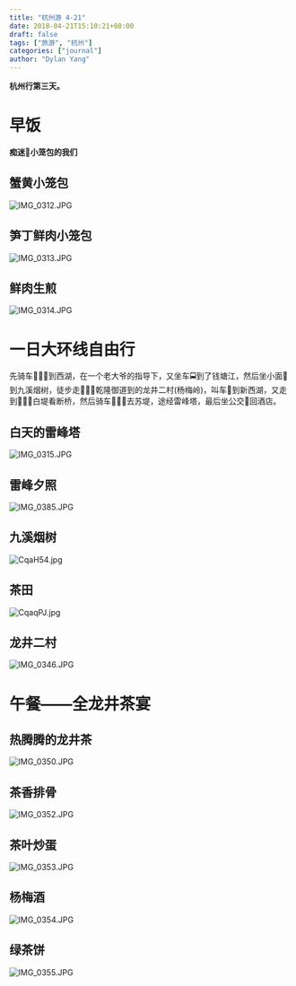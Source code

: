 ```yaml
---
title: "杭州游 4-21"
date: 2018-04-21T15:10:21+08:00
draft: false
tags: ["旅游", "杭州"]
categories: ["journal"]
author: "Dylan Yang"
---
```


**杭州行第三天。**

# 早饭

**痴迷💓小笼包的我们**

## 蟹黄小笼包
![IMG_0312.JPG](https://i.loli.net/2018/06/10/5b1cfe659a947.jpg)

## 笋丁鲜肉小笼包
![IMG_0313.JPG](https://i.loli.net/2018/06/10/5b1cfe7ba15f5.jpg)

## 鲜肉生煎
![IMG_0314.JPG](https://i.loli.net/2018/06/10/5b1cfe8f1c7e1.jpg)

# 一日大环线自由行

先骑车🚴🏻‍♂️到西湖，在一个老大爷的指导下，又坐车🚍到了钱塘江，然后坐小面🚐到九溪烟树，徒步走🚶🏻‍♂️乾隆御道到的龙井二村(杨梅岭)，叫车🚗到新西湖，又走到🚶🏻‍♀️白堤看断桥，然后骑车🚴🏻‍♀️去苏堤，途经雷峰塔，最后坐公交🚎回酒店。

## 白天的雷峰塔
![IMG_0315.JPG](https://i.loli.net/2018/06/10/5b1cfe9d1b6d0.jpg)

## 雷峰夕照
![IMG_0385.JPG](https://i.loli.net/2018/06/10/5b1cff1c22149.jpg)

## 九溪烟树
![CqaH54.jpg](https://s1.ax1x.com/2018/06/10/CqaH54.jpg)

## 茶田
![CqaqPJ.jpg](https://s1.ax1x.com/2018/06/10/CqaqPJ.jpg)

## 龙井二村
![IMG_0346.JPG](https://i.loli.net/2018/06/10/5b1cfeba44a1c.jpg)

# 午餐——全龙井茶宴

## 热腾腾的龙井茶
![IMG_0350.JPG](https://i.loli.net/2018/06/10/5b1cfece18ebc.jpg)

## 茶香排骨
![IMG_0352.JPG](https://i.loli.net/2018/06/10/5b1cfee1a90d1.jpg)

## 茶叶炒蛋
![IMG_0353.JPG](https://i.loli.net/2018/06/10/5b1cfef19b503.jpg)

## 杨梅酒
![IMG_0354.JPG](https://i.loli.net/2018/06/10/5b1cff01383f8.jpg)

## 绿茶饼
![IMG_0355.JPG](https://i.loli.net/2018/06/10/5b1cff0f8ccca.jpg)